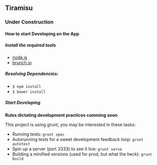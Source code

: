 ## Tiramisu

### Under Construction

#### How to start Developing on the App

##### Install the required tools
* [node.js](http://nodejs.org/)
* [brunch.io](http://brunch.io/)

##### Resolving Dependencies:
* `$ npm install`
* `$ bower install`

##### Start Developing
__Rules dictating development practices comming soon__

This project is using grunt, you may be interested in these tasks:
* Running tests: `grunt spec`
* Autorunning tests for a sweet development feedback loop: `grunt autotest`
* Spin up a server (port 3333) to see it live: `grunt serve`
* Building a minified versions (used for prod, but what the heck): `grunt build`
